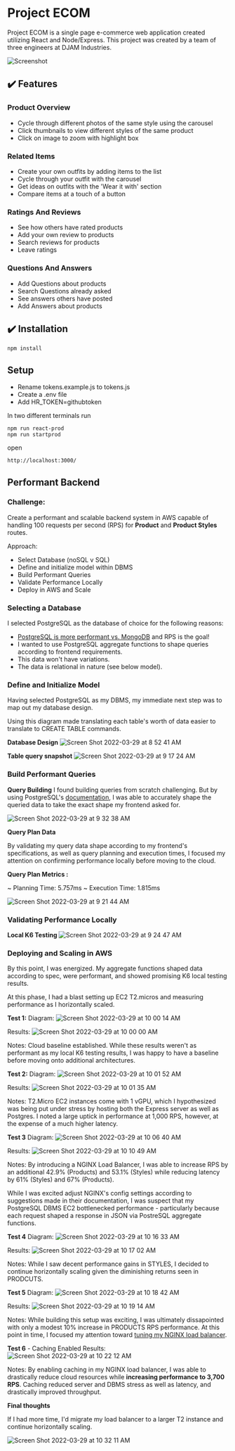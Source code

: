 # Project ECOM
Project ECOM is a single page e-commerce web application created utilizing React and Node/Express. This project was created by a team of three engineers at DJAM Industries.

![Screenshot](https://i.makeagif.com/media/2-25-2022/zsFKJB.gif)

## :heavy_check_mark: Features

### Product Overview

* Cycle through different photos of the same style using the carousel
* Click thumbnails to view different styles of the same product
* Click on image to zoom with highlight box

### Related Items

* Create your own outfits by adding items to the list
* Cycle through your outfit with the carousel
* Get ideas on outfits with the 'Wear it with' section
* Compare items at a touch of a button

### Ratings And Reviews

* See how others have rated products
* Add your own review to products
* Search reviews for products
* Leave ratings

### Questions And Answers

* Add Questions about products
* Search Questions already asked
* See answers others have posted
* Add Answers about products

## :heavy_check_mark: Installation

```
npm install
```

## Setup
* Rename tokens.example.js to tokens.js
* Create a .env file
* Add HR_TOKEN=githubtoken


In two different terminals run

```
npm run react-prod
npm run startprod
```

open

```
http://localhost:3000/

```

## Performant Backend

### Challenge: 
Create a performant and scalable backend system in AWS capable of handling 100 requests per second (RPS) for **Product** and **Product Styles** routes.

Approach:
- Select Database (noSQL v SQL)
- Define and initialize model within DBMS
- Build Performant Queries
- Validate Performance Locally
- Deploy in AWS and Scale


### Selecting a Database
I selected PostgreSQL as the database of choice for the following reasons:
- [PostgreSQL is more performant vs. MongoDB](https://www.enterprisedb.com/news/new-benchmarks-show-postgres-dominating-mongodb-varied-workloads) and RPS is the goal!
- I wanted to use PostgreSQL aggregate functions to shape queries according to frontend requirements.
- This data won't have variations.
- The data is relational in nature (see below model).

### Define and Initialize Model

Having selected PostgreSQL as my DBMS, my immediate next step was to map out my database design. 

Using this diagram made translating each table's worth of data easier to translate to CREATE TABLE commands.

**Database Design**
![Screen Shot 2022-03-29 at 8 52 41 AM](https://user-images.githubusercontent.com/43115008/160653308-f2d6bef7-8ca3-413b-8a43-3662df9788f6.png)

**Table query snapshot**
![Screen Shot 2022-03-29 at 9 17 24 AM](https://user-images.githubusercontent.com/43115008/160658316-85ffb14c-7a57-4ab5-bde9-122267cb68f0.png)

### Build Performant Queries

**Query Building**
I found building queries from scratch challenging. But by using PostgreSQL's [documentation](https://www.postgresql.org/docs/14/index.html), I was able to accurately shape the queried data to take the exact shape my frontend asked for.

![Screen Shot 2022-03-29 at 9 32 38 AM](https://user-images.githubusercontent.com/43115008/160661165-f8fb112d-c8e2-4664-b006-8545eb2e244a.png)


**Query Plan Data**

By validating my query data shape according to my frontend's specifications, as well as query planning and execution times, I focused my attention on confirming performance locally before moving to the cloud.

**Query Plan Metrics :**

~ Planning Time: 5.757ms
~ Execution Time: 1.815ms

![Screen Shot 2022-03-29 at 9 21 44 AM](https://user-images.githubusercontent.com/43115008/160659122-87f6a031-fea5-4777-bf6c-f66befb4017b.png)

### Validating Performance Locally

**Local K6 Testing**
![Screen Shot 2022-03-29 at 9 24 47 AM](https://user-images.githubusercontent.com/43115008/160659671-603d8c9d-94c7-4a2a-9243-05368c16d097.png)

### Deploying and Scaling in AWS

By this point, I was energized. My aggregate functions shaped data according to spec, were performant, and showed promising K6 local testing results.

At this phase, I had a blast setting up EC2 T2.micros and measuring performance as I horizontally scaled.

**Test 1:**
Diagram:
![Screen Shot 2022-03-29 at 10 00 14 AM](https://user-images.githubusercontent.com/43115008/160666013-9a843674-8508-4ca3-a694-91842126d2ac.png)

Results:
![Screen Shot 2022-03-29 at 10 00 00 AM](https://user-images.githubusercontent.com/43115008/160665966-ecb38898-796c-4994-a787-6714998acd88.png)

Notes: 
Cloud baseline established. While these results weren't as performant as my local K6 testing results, I was happy to have a baseline before moving onto additional architectures.

**Test 2:**
Diagram:
![Screen Shot 2022-03-29 at 10 01 52 AM](https://user-images.githubusercontent.com/43115008/160666261-760d8352-a140-43ca-b0e7-80a1a3291dbf.png)

Results:
 ![Screen Shot 2022-03-29 at 10 01 35 AM](https://user-images.githubusercontent.com/43115008/160666215-d98391d3-1283-4937-9ca4-aa62c1d0e6e4.png)
 
Notes:
T2.Micro EC2 instances come with 1 vGPU, which I hypothesized was being put under stress by hosting both the Express server as well as Postgres. I noted a large uptick in performance at 1,000 RPS, however, at the expense of a much higher latency.

**Test 3**
Diagram:
![Screen Shot 2022-03-29 at 10 06 40 AM](https://user-images.githubusercontent.com/43115008/160666984-211e25ad-c8b3-4e68-bee2-d367312d80ad.png)

Results:
![Screen Shot 2022-03-29 at 10 10 49 AM](https://user-images.githubusercontent.com/43115008/160667653-b95fe3b6-e4db-48d2-b75c-63bb5f903514.png)

Notes:
By introducing a NGINX Load Balancer, I was able to increase RPS by an additional 42.9% (Products) and 53.1% (Styles) while reducing latency by 61% (Styles) and 67% (Products). 

While I was excited adjust NGINX's config settings according to suggestions made in their documentation, I was suspect that my PostgreSQL DBMS EC2 bottlenecked performance - particularly because each request shaped a response in JSON via PostreSQL aggregate functions.

**Test 4**
Diagram:
![Screen Shot 2022-03-29 at 10 16 33 AM](https://user-images.githubusercontent.com/43115008/160668585-df2d8355-cc50-406b-a64e-4e1a2e238d80.png)

Results:
![Screen Shot 2022-03-29 at 10 17 02 AM](https://user-images.githubusercontent.com/43115008/160668658-30b1e1a4-4ca6-4b06-ae94-12cb3b1aa851.png)

Notes:
While I saw decent performance gains in STYLES, I decided to continue horizontally scaling given the diminishing returns seen in PRODCUTS. 

**Test 5**
Diagram:
![Screen Shot 2022-03-29 at 10 18 42 AM](https://user-images.githubusercontent.com/43115008/160668944-f2d0d9fb-702f-4f9d-b54d-b8621e27b332.png)

Results:
![Screen Shot 2022-03-29 at 10 19 14 AM](https://user-images.githubusercontent.com/43115008/160669034-6d6a1692-f600-4602-b91f-5954a375845d.png)

Notes:
While building this setup was exciting, I was ultimately dissapointed with only a modest 10% increase in PRODUCTS RPS performance. At this point in time, I focused my attention toward [tuning my NGINX load balancer](https://www.nginx.com/blog/tuning-nginx/). 

**Test 6** - Caching Enabled
Results:
![Screen Shot 2022-03-29 at 10 22 12 AM](https://user-images.githubusercontent.com/43115008/160669517-31fa7271-e884-47e9-9e7f-7a585e728466.png)

Notes:
By enabling caching in my NGINX load balancer, I was able to drastically reduce cloud resources while **increasing performance to 3,700 RPS**. Caching reduced server and DBMS stress as well as latency, and drastically improved throughput.

**Final thoughts** 

If I had more time, I'd migrate my load balancer to a larger T2 instance and continue horizontally scaling.

![Screen Shot 2022-03-29 at 10 32 11 AM](https://user-images.githubusercontent.com/43115008/160671181-19971635-96bf-4657-b3d7-b3f30d73369b.png)

